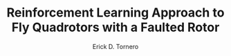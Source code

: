 ---
paperId: 20
author: Erick D. Tornero
publicationauthor: Tornero, E. D.
title: Reinforcement Learning Approach to Fly Quadrotors with a Faulted Rotor
pitch: https://slideslive.com/38922590/reinforcement-learning-approach-to-fly-quadcopters-with-a-faulted-rotor?ref=folder-78029
pdf: Oral_Tornero_Erick.pdf
poster: --
alt: --
type: Oral
topic: Robotics
link: https://research.latinxinai.org/papers/neurips/2019/pdf/Oral_Tornero_Erick.pdf
conference: neurips
year: 2019
tags: neurips-2019-op
location: Vancouver, Canada
---